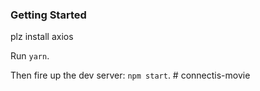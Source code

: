 ### Getting Started

plz install axios

Run `yarn`.

Then fire up the dev server: `npm start`.
#   c o n n e c t i s - m o v i e  
 